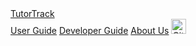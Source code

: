 <div class="top-nav">
  <a class="brand" href="{{baseUrl}}/index.html">TutorTrack</a>
  <div class="nav-links">
    <a href="{{baseUrl}}/UserGuide.html">User Guide</a>
    <a href="{{baseUrl}}/DeveloperGuide.html">Developer Guide</a>
    <a href="{{baseUrl}}/AboutUs.html">About Us</a>
    <a href="https://github.com/AY2526S1-CS2103T-F14b-3/tp" target="_blank">
      <img src="{{baseUrl}}/images/github-icon.png" alt="GitHub" width="24">
    </a>
  </div>
</div>
